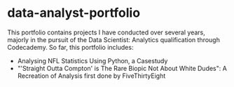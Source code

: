 # data-analyst-portfolio

This portfolio contains projects I have conducted over several years, majorly in the pursuit of the Data Scientist: Analytics qualification through Codecademy. So far, this portfolio includes:
  * Analysing NFL Statistics Using Python, a Casestudy
  * "'Straight Outta Compton' is The Rare Biopic Not About White Dudes": A Recreation of Analysis first done by FiveThirtyEight
